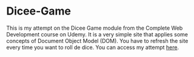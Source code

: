 # Dicee-Game
This is my attempt on the Dicee Game module from the Complete Web Development course on Udemy. It is a very simple site that applies some concepts of Document Object Model (DOM).
You have to refresh the site every time you want to roll de dice. You can access my attempt [here](https://tkhtoni.github.io/Dicee-Game/).
